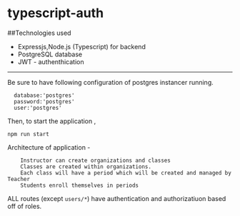 # typescript-auth
##Technologies used 
- Expressjs,Node.js (Typescript) for backend
- PostgreSQL database
- JWT - authenthication
-------
Be sure to have following configuration of postgres instancer running.
```
  database:'postgres'
  password:'postgres'
  user:'postgres'
```

Then, to start the application , 
```
npm run start
```
Architecture of application -
```
    Instructor can create organizations and classes
    Classes are created within organizations.
    Each class will have a period which will be created and managed by Teacher
    Students enroll themselves in periods 
 ```
 ALL routes (except ```users/*```) have authentication and authorizatiuon based off of roles.
 
